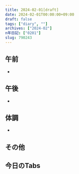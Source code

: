 ```yaml
---
title: 2024-02-01[draft]
date: 2024-02-01T00:00:00+09:00
draft: false
tags: ["diary", ""]
archives: ["2024-02"]
n年日記: ["0201"]
slug: 790243
---
```

## 午前
- 
## 午後
- 
## 体調
- 
## その他
## 今日のTabs